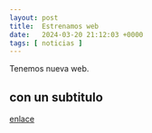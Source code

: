 ```yaml
---
layout: post
title:  Estrenamos web
date:   2024-03-20 21:12:03 +0000
tags: [ noticias ]
---
```

Tenemos nueva web.

## con un subtitulo
[enlace](http://torreescribana.com/)